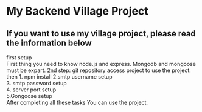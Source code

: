 # My Backend Village Project
## If you want to use my village project, please read the information below  
first setup  
First thing you need to know node.js and express.  Mongodb and mongoose must be expart.
2nd step:
 git repository access project to use the project.  
 then 1.  npm install   2.smtp username setup   
 3. smtp password setup   
 4. server port setup  
 5.Gongoose setup   
 After completing all these tasks
 You can use the project.